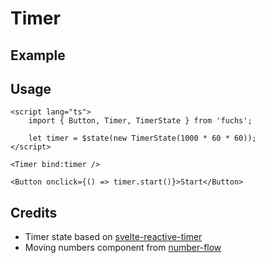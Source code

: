 <script lang="ts">
	import Example from './Example.svelte';
</script>

# Timer

## Example

<Example />

## Usage

```svelte
<script lang="ts">
	import { Button, Timer, TimerState } from 'fuchs';

	let timer = $state(new TimerState(1000 * 60 * 60));
</script>

<Timer bind:timer />

<Button onclick={() => timer.start()}>Start</Button>
```

## Credits

- Timer state based on [svelte-reactive-timer](https://github.com/joshnuss/svelte-reactive-timer)
- Moving numbers component from [number-flow](https://number-flow.barvian.me/)
